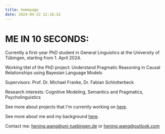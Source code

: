 ```yaml
---
title: homepage
date: 2024-04-22 12:16:52
---
```


# ME IN 10 SECONDS:

Currently a first-year PhD student in General Linguistics at the University of Tübingen, starting from 1. April 2024. 

Working titel of the PhD project: Understand Pragmatic Reasoning in Causal Relationships using Bayesian Language Models

Supervisors: Prof. Dr. Michael Franke, Dr. Fabian Schlotterbeck

Research interests: Cognitive Modeling, Semantics and Pragmatics, Psycholinguistics

See more about projects that I'm currently working on [here](/my_homepage/now/).

See more about me and my background [here](/my_homepage/about/index.html).

Contact me: hening.wang@uni-tuebingen.de or hening.wang@outlook.com